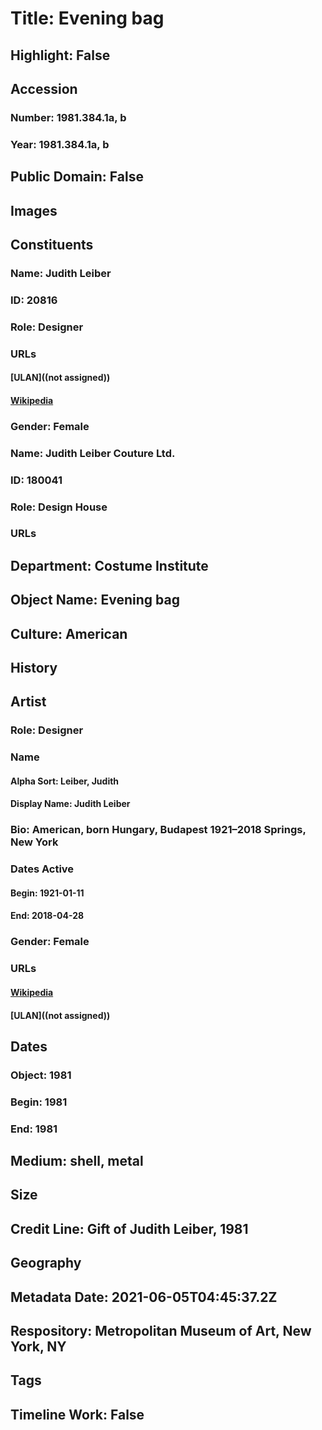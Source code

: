 # Title: Evening bag
## Highlight: False
## Accession
### Number: 1981.384.1a, b
### Year: 1981.384.1a, b
## Public Domain: False
## Images
## Constituents
### Name: Judith Leiber
### ID: 20816
### Role: Designer
### URLs
#### [ULAN]((not assigned))
#### [Wikipedia](https://www.wikidata.org/wiki/Q6303531)
### Gender: Female
### Name: Judith Leiber Couture Ltd.
### ID: 180041
### Role: Design House
### URLs
## Department: Costume Institute
## Object Name: Evening bag
## Culture: American
## History
## Artist
### Role: Designer
### Name
#### Alpha Sort: Leiber, Judith
#### Display Name: Judith Leiber
### Bio: American, born Hungary, Budapest 1921–2018 Springs, New York
### Dates Active
#### Begin: 1921-01-11
#### End: 2018-04-28
### Gender: Female
### URLs
#### [Wikipedia](https://www.wikidata.org/wiki/Q6303531)
#### [ULAN]((not assigned))
## Dates
### Object: 1981
### Begin: 1981
### End: 1981
## Medium: shell, metal
## Size
## Credit Line: Gift of Judith Leiber, 1981
## Geography
## Metadata Date: 2021-06-05T04:45:37.2Z
## Respository: Metropolitan Museum of Art, New York, NY
## Tags
## Timeline Work: False